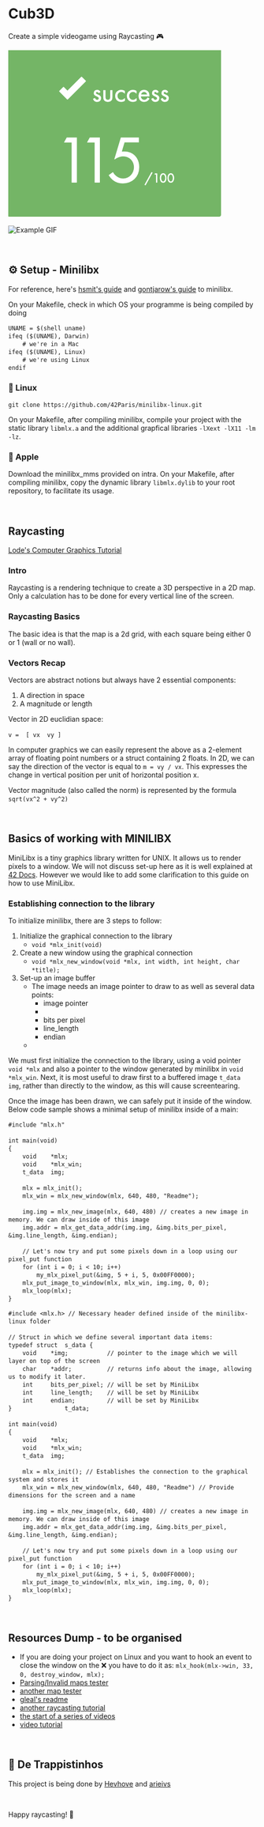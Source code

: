 # Cub3D
Create a simple videogame using Raycasting 🎮​

![Score](extras/score.png)

![Example GIF](extras/cub3d.gif)

<br/>

## ⚙️​ Setup - Minilibx
For reference, here's [hsmit's guide](https://harm-smits.github.io/42docs/libs/minilibx) and [gontjarow's guide](https://gontjarow.github.io/MiniLibX/) to minilibx.

On your Makefile, check in which OS your programme is being compiled by doing
```
UNAME = $(shell uname)
ifeq ($(UNAME), Darwin)
	# we're in a Mac
ifeq ($(UNAME), Linux)
	# we're using Linux
endif
```

### 🐧​ Linux
```
git clone https://github.com/42Paris/minilibx-linux.git
```
On your Makefile, after compiling minilibx, compile your project with the static library ```libmlx.a``` and the additional grapfical libraries ```-lXext -lX11 -lm -lz```.

### 🍏​ Apple
Download the minilibx_mms provided on intra.
On your Makefile, after compiling minilibx, copy the dynamic library ```libmlx.dylib``` to your root repository, to facilitate its usage.

<br/>

## Raycasting
[Lode's Computer Graphics Tutorial](https://lodev.org/cgtutor/raycasting.html)

### Intro
Raycasting is a rendering technique to create a 3D perspective in a 2D map. Only a calculation has to be done for every vertical line of the screen.

### Raycasting Basics
The basic idea is that the map is a 2d grid, with each square being either 0 or 1 (wall or no wall).

### Vectors Recap
Vectors are abstract notions but always have 2 essential components:
1. A direction in space
2. A magnitude or length

Vector in 2D euclidian space:

`v = 
[ vx 
  vy ]`

In computer graphics we can easily represent the above as a 2-element array of floating point numbers or a struct containing 2 floats. In 2D, we can say the direction of the vector is equal to `m = vy / vx`. This expresses the change in vertical position per unit of horizontal position x.

Vector magnitude (also called the norm) is represented by the formula `sqrt(vx^2 + vy^2)`

<br/>

## Basics of working with MINILIBX
MiniLibx is a tiny graphics library written for UNIX. It allows us to render pixels to a window. We will not discuss set-up here as it is well explained at [42 Docs](https://harm-smits.github.io/42docs/libs/minilibx/introduction.html). However we would like to add some clarification to this guide on how to use MiniLibx.

### Establishing connection to the library
To initialize minilibx, there are 3 steps to follow:

1. Initialize the graphical connection to the library
	- `void *mlx_init(void)`
2. Create a new window using the graphical connection
	- `void *mlx_new_window(void *mlx, int width, int height, char *title);`
3. Set-up an image buffer
	- The image needs an image pointer to draw to as well as several data points:
		- image pointer
		-
		- bits per pixel
		- line_length
		- endian
	-

We must first initialize the connection to the library, using a void pointer `void *mlx` and also a pointer to the window generated by minilibx in `void *mlx_win`. Next, it is most useful to draw first to a buffered image `t_data img`, rather than directly to the window, as this will cause screentearing.

Once the image has been drawn, we can safely put it inside of the window. Below code sample shows a minimal setup of minilibx inside of a main:

```
#include "mlx.h"

int main(void)
{
	void	*mlx;
	void	*mlx_win;
	t_data	img;

	mlx = mlx_init();
	mlx_win = mlx_new_window(mlx, 640, 480, "Readme");

	img.img = mlx_new_image(mlx, 640, 480) // creates a new image in memory. We can draw inside of this image
	img.addr = mlx_get_data_addr(img.img, &img.bits_per_pixel, &img.line_length, &img.endian);

	// Let's now try and put some pixels down in a loop using our pixel_put function
	for (int i = 0; i < 10; i++)
		my_mlx_pixel_put(&img, 5 + i, 5, 0x00FF0000);
	mlx_put_image_to_window(mlx, mlx_win, img.img, 0, 0);
	mlx_loop(mlx);
}
```


```
#include <mlx.h> // Necessary header defined inside of the minilibx-linux folder

// Struct in which we define several important data items:
typedef struct	s_data {
	void	*img;			// pointer to the image which we will layer on top of the screen
	char	*addr;			// returns info about the image, allowing us to modify it later.
	int		bits_per_pixel;	// will be set by MiniLibx
	int		line_length;	// will be set by MiniLibx
	int		endian;			// will be set by MiniLibx
}				t_data;

int main(void)
{
	void	*mlx;
	void	*mlx_win;
	t_data	img;

	mlx = mlx_init(); // Establishes the connection to the graphical system and stores it
	mlx_win = mlx_new_window(mlx, 640, 480, "Readme") // Provide dimensions for the screen and a name

	img.img = mlx_new_image(mlx, 640, 480) // creates a new image in memory. We can draw inside of this image
	img.addr = mlx_get_data_addr(img.img, &img.bits_per_pixel, &img.line_length, &img.endian);

	// Let's now try and put some pixels down in a loop using our pixel_put function
	for (int i = 0; i < 10; i++)
		my_mlx_pixel_put(&img, 5 + i, 5, 0x00FF0000);
	mlx_put_image_to_window(mlx, mlx_win, img.img, 0, 0);
	mlx_loop(mlx);
}
```

<br/>

## Resources Dump - to be organised
* If you are doing your project on Linux and you want to hook an event to close the window on the ❌ you have to do it as: ```mlx_hook(mlx->win, 33, 0, destroy_window, mlx);```
* [Parsing/Invalid maps tester](https://github.com/mlaraki/cub3D_leaks_maps_tester)
* [another map tester](https://github.com/humblEgo/cub3D_map_tester)
* [gleal's readme](https://github.com/gleal42/cub3d)
* [another raycasting tutorial](https://permadi.com/1996/05/ray-casting-tutorial-table-of-contents/)
* [the start of a series of videos](https://platform.thinkific.com/videoproxy/v1/play/bt4rgv7eplmd9ibbfds0?time=370&autoplay=true&crosstime=738)
* [video tutorial](https://www.youtube.com/watch?v=gYRrGTC7GtA)

<br/>

## 🍻​ De Trappistinhos
This project is being done by [Hevhove](https://github.com/Hevhove) and [arieivs](https://github.com/arieivs)

<br/>

Happy raycasting! ​🎨​
